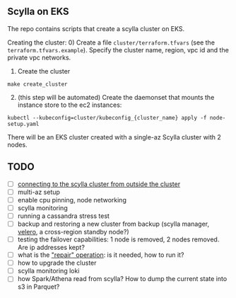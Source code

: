 Scylla on EKS
---

The repo contains scripts that create a scylla cluster on EKS. 

Creating the cluster:
0) Create a file `cluster/terraform.tfvars` (see the `terraform.tfvars.example`). 
   Specify the cluster name, region, vpc id and the private vpc networks.
1) Create the cluster
```shell
make create_cluster
```
2) (this step will be automated) Create the daemonset that mounts the instance store to the ec2 instances:
```shell
kubectl --kubeconfig=cluster/kubeconfig_{cluster_name} apply -f node-setup.yaml
```

There will be an EKS cluster created with a single-az Scylla cluster with 2 nodes.

TODO
----

- [ ] [connecting to the scylla cluster from outside the cluster](https://github.com/scylladb/scylla-operator/issues/196)
- [ ] multi-az setup
- [ ] enable cpu pinning, node networking
- [ ] scylla monitoring
- [ ] running a cassandra stress test
- [ ] backup and restoring a new cluster from backup (scylla manager, [velero](https://docs.bitnami.com/tutorials/backup-restore-data-cassandra-kubernetes/), a cross-region standby node?)
- [ ] testing the failover capabilities: 1 node is removed, 2 nodes removed. Are ip addresses kept?
- [ ] what is the ["repair" operation](https://docs.scylladb.com/operating-scylla/procedures/maintenance/repair/#scylla-repair): is it needed, how to run it?
- [ ] how to upgrade the cluster
- [ ] scylla monitoring loki
- [ ] how Spark/Athena read from scylla? How to dump the current state into s3 in Parquet?
